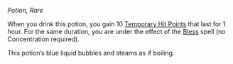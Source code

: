 _Potion, Rare_

When you drink this potion, you gain 10 [Temporary Hit Points](https://www.dndbeyond.com/sources/dnd/free-rules/rules-glossary#TemporaryHitPoints) that last for 1 hour. For the same duration, you are under the effect of the [Bless](https://www.dndbeyond.com/spells/2618933-bless) spell (no Concentration required).

This potion’s blue liquid bubbles and steams as if boiling.